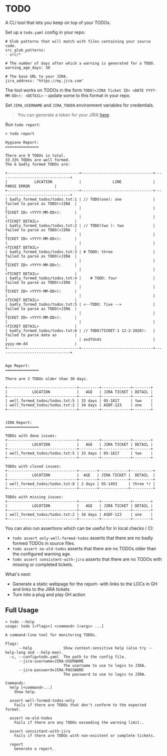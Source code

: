 # TODO

A CLI tool that lets you keep on top of your TODOs.

Set up a `todo.yaml` config in your repo:
```
# Glob patterns that will match with files containing your source code.
src_glob_patterns:
- src/*

# The number of days after which a warning is generated for a TODO.
warning_age_days: 30

# The base URL to your JIRA.
jira_address: "https://my.jira.com"
```

The tool works on TODOs in the form `TODO(<JIRA Ticket ID> <DATE YYYY-MM-DD>): <DETAIL>` - update some to this format in your repo.

Set `JIRA_USERNAME` and `JIRA_TOKEN` environment variables for credentials.

> You can generate a token for your JIRA [here](https://id.atlassian.com/manage/api-tokens).

Run `todo report`:
```
> todo report

Hygiene Report:
===============

There are 9 TODOs in total.
33.33% TODOs are well formed.
The 6 badly formed TODOs are:

+--------------------------------+--------------------------------+--------------------------------+
|            LOCATION            |              LINE              |          PARSE ERROR           |
+--------------------------------+--------------------------------+--------------------------------+
| badly_formed_todos/todos.txt:1 | // TODO(one): one              | failed to parse as TODO(<JIRA  |
|                                |                                | TICKET ID> <YYYY-MM-DD>):      |
|                                |                                | <TICKET DETAIL>                |
| badly_formed_todos/todos.txt:2 | // TODO(two ): two             | failed to parse as TODO(<JIRA  |
|                                |                                | TICKET ID> <YYYY-MM-DD>):      |
|                                |                                | <TICKET DETAIL>                |
| badly_formed_todos/todos.txt:3 | # TODO: three                  | failed to parse as TODO(<JIRA  |
|                                |                                | TICKET ID> <YYYY-MM-DD>):      |
|                                |                                | <TICKET DETAIL>                |
| badly_formed_todos/todos.txt:4 |    # TODO: four                | failed to parse as TODO(<JIRA  |
|                                |                                | TICKET ID> <YYYY-MM-DD>):      |
|                                |                                | <TICKET DETAIL>                |
| badly_formed_todos/todos.txt:5 | <--TODO: five -->              | failed to parse as TODO(<JIRA  |
|                                |                                | TICKET ID> <YYYY-MM-DD>):      |
|                                |                                | <TICKET DETAIL>                |
| badly_formed_todos/todos.txt:6 | // TODO(TICKET-1 12-2-2020):   | failed to parse date as        |
|                                | asdfdsds                       | yyyy-mm-dd                     |
+--------------------------------+--------------------------------+--------------------------------+


Age Report:
===============

There are 2 TODOs older than 30 days.

+-------------------------------+---------+-------------+--------+
|           LOCATION            |   AGE   | JIRA TICKET | DETAIL |
+-------------------------------+---------+-------------+--------+
| well_formed_todos/todos.txt:5 | 33 days | OS-1817     | two    |
| well_formed_todos/todos.txt:2 | 34 days | ASDF-123    | one    |
+-------------------------------+---------+-------------+--------+


JIRA Report:
===============

TODOs with done issues:
+-------------------------------+---------+-------------+--------+
|           LOCATION            |   AGE   | JIRA TICKET | DETAIL |
+-------------------------------+---------+-------------+--------+
| well_formed_todos/todos.txt:5 | 33 days | OS-1817     | two    |
+-------------------------------+---------+-------------+--------+

TODOs with closed issues:
+-------------------------------+--------+-------------+----------+
|           LOCATION            |  AGE   | JIRA TICKET |  DETAIL  |
+-------------------------------+--------+-------------+----------+
| well_formed_todos/todos.txt:8 | 2 days | OS-1493     | three */ |
+-------------------------------+--------+-------------+----------+

TODOs with missing issues:
+-------------------------------+---------+-------------+--------+
|           LOCATION            |   AGE   | JIRA TICKET | DETAIL |
+-------------------------------+---------+-------------+--------+
| well_formed_todos/todos.txt:2 | 34 days | ASDF-123    | one    |
+-------------------------------+---------+-------------+--------+
```

You can also run assertions which can be useful for in local checks / CI:
* `todo assert only-well-formed-todos` asserts that there are no badly formed TODOs in source files.
* `todo assert no-old-todos` asserts that there are no TODOs older than the configured warning age.
* `todo assert consistent-with-jira` asserts that there are no TODOs with missing or completed tickets.

What's next:
* Generate a static webpage for the report- with links to the LOCs in GH and links to the JIRA tickets
* Turn into a plug and play GH action

## Full Usage

```
> todo --help
usage: todo [<flags>] <command> [<args> ...]

A command-line tool for monitoring TODOs.

Flags:
      --help              Show context-sensitive help (also try --help-long and --help-man).
  -c, --config=todo.yaml  The path to the config file.
      --jira-username=JIRA-USERNAME  
                          The username to use to login to JIRA.
      --jira-password=JIRA-PASSWORD  
                          The password to use to login to JIRA.

Commands:
  help [<command>...]
    Show help.

  assert well-formed-todos-only
    Fails if there are TODOs that don't conform to the expected format.

  assert no-old-todos
    Fails if there are any TODOs exceeding the warning limit..

  assert consistent-with-jira
    Fails if there are TODOs with non-existent or complete tickets.

  report
    Generate a report.
```
